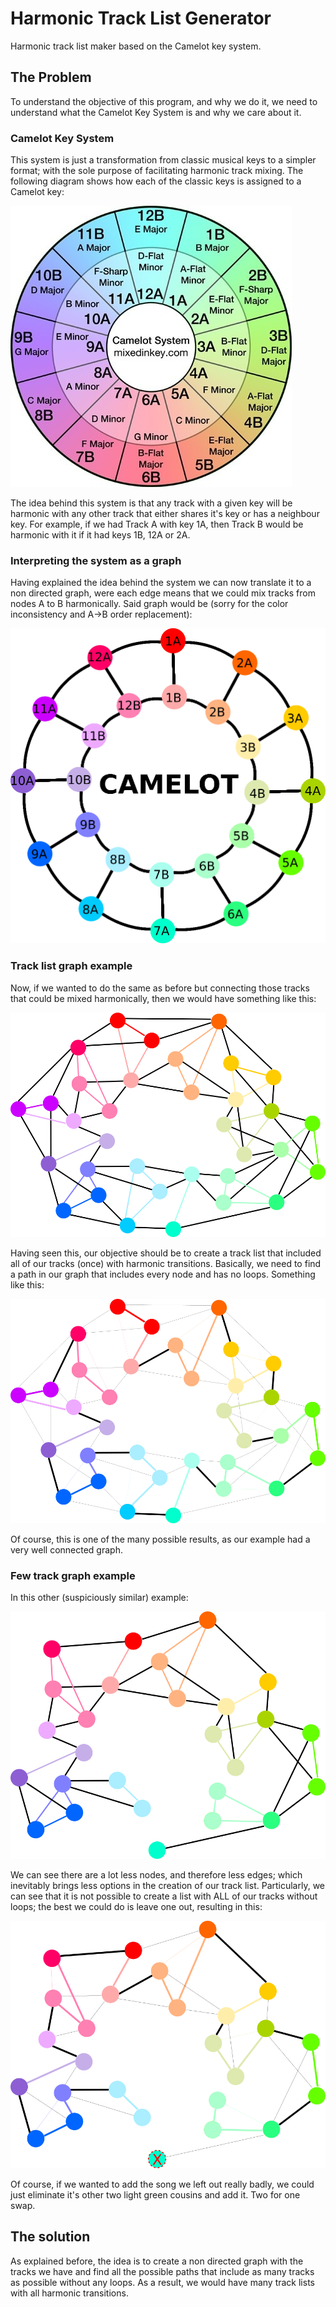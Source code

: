 # Harmonic Track List Generator

Harmonic track list maker based on the Camelot key system.

## The Problem

To understand the objective of this program, and why we do it, we need to understand
what the Camelot Key System is and why we care about it.

### Camelot Key System

This system is just a transformation from classic musical keys to a simpler format;
with the sole purpose of facilitating harmonic track mixing. The following diagram
shows how each of the classic keys is assigned to a Camelot key:

![](img/camelot-with-keys.jpg)

The idea behind this system is that any track with a given key will be harmonic with
any other track that either shares it's key or has a neighbour key. For example,
if we had Track A with key 1A, then Track B would be harmonic with it if it had keys 
1B, 12A or 2A.

### Interpreting the system as a graph

Having explained the idea behind the system we can now translate it to a non directed
graph, were each edge means that we could mix tracks from nodes A to B harmonically.
Said graph would be (sorry for the color inconsistency and A->B order replacement):

![](img/camelot-wheel.png)

### Track list graph example

Now, if we wanted to do the same as before but connecting those tracks that could be
mixed harmonically, then we would have something like this:

![](img/camelot-graph-example.png)

Having seen this, our objective should be to create a track list that included all of
our tracks (once) with harmonic transitions. Basically, we need to find a path in our
graph that includes every node and has no loops. Something like this:

![](img/chosen-path.png) 

Of course, this is one of the many possible results, as our example had a very well
connected graph.

### Few track graph example

In this other (suspiciously similar) example:

![](img/incomplete-graph.png)

We can see there are a lot less nodes, and therefore less edges; which inevitably
brings less options in the creation of our track list. Particularly, we can see that
it is not possible to create a list with ALL of our tracks without loops; the best
we could do is leave one out, resulting in this:

![](img/left-out-nodes.png)

Of course, if we wanted to add the song we left out really badly, we could just
eliminate it's other two light green cousins and add it. Two for one swap.

## The solution

As explained before, the idea is to create a non directed graph with the tracks we 
have and find all the possible paths that include as many tracks as possible without
any loops. As a result, we would have many track lists with all harmonic transitions.
